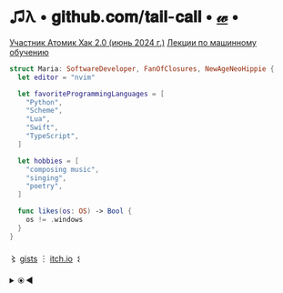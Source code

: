 # ♫λ • 𝐠𝐢𝐭𝐡𝐮𝐛.𝐜𝐨𝐦/𝐭𝐚𝐢𝐥-𝐜𝐚𝐥𝐥 • [𝓌](https://github.com/tail-call/knowledge/wiki) •

[Участник Атомик Хак 2.0 (июнь 2024 г.)](https://github.com/tail-call/tail-call/blob/262a43e6a2dd363d33876559d65d8d4344e8b437/Certificate_2024-06-26_18_11_54.904Z.pdf)
[Лекции по машинному обучению](https://sok.susu.ru/courses/MachineLearnig/lectures/)

```swift
struct Maria: SoftwareDeveloper, FanOfClosures, NewAgeNeoHippie {
  let editor = "nvim"

  let favoriteProgrammingLanguages = [
    "Python",
    "Scheme",
    "Lua",
    "Swift",
    "TypeScript",
  ]

  let hobbies = [
    "composing music",
    "singing",
    "poetry",
  ]

  func likes(os: OS) -> Bool {
    os != .windows
  }
}
```

〻 [gists](https://gist.github.com/tail-call) ︙ [itch.io](https://engraze.itch.io)&ensp;𒑱

<details>
<summary>⦿&thinsp;◀</summary>

## Useful links

- [Free for Developers](https://free-for.dev/), free services for developers, from CI/CD to IDEs.
- [Litmaps](https://www.litmaps.com), search for scientific papers.
- [Eureka Alert](https://www.eurekalert.org), science news.
- [Stack Roboflow](https://stackroboflow.com/), a Q&A website of the future.
- [Timecube](https://timecube.2enp.com), a very good explanation of how time works. <!-- this is not what I truly think -->
- [WebVM](https://webvm.io) — run Linux on the web page. Customizable via Dockerfiles.
- [The iconic CrackLib README](https://github.com/apple-oss-distributions/CrackLib/tree/CrackLib-37765/cracklib27)
- [Mark Watson's own free books repo](https://github.com/mark-watson/free-older-books-and-software), take a look if you're interested in AI and Common Lisp.
- [Janet for Mortals (a real book)](https://janet.guide).
- [WTF Auto Layout?](https://www.wtfautolayout.com) - a unanswered question many a philosopher did pursue.
- [ACM Digital Library](https://dl.acm.org/) — computer science papers.
- [LLDB cheatsheet](https://gist.github.com/ryanchang/a2f738f0c3cc6fbd71fa)
- [TheOuterLinux](https://theouterlinux.gitlab.io)

## Apps I like (macOS only)

- [Keka](https://www.keka.io/en/), a file archiver.
- [Mountain Duck](https://mountainduck.io), mount cloud storage as a disk.
- [Image2icon](https://img2icnsapp.com), generate icons for iOS and macOS apps.
- [NetIQuette](https://objective-see.org/products/netiquette.html), a network monitor.
- [ZipMounter](https://apps.apple.com/us/app/zipmounter/id1315374401?mt=12), mount your archives as volumes.

## Cool blogs

- [Schemescape](https://log.schemescape.com), static site generators, programming languages, deno, game development.
- [fuzzy notepad](https://eev.ee/?message=Notice+me+sempai), I adore her.
- [Blogscroll](https://blogscroll.com), a collection of blog links, fun to browse.
- [Melos Han-Tani](https://melodicambient.substack.com), gamedev stuff mostly.
- [flak](https://flak.tedunangst.com)
- [hereket](https://hereket.com/)
- [dotat](https://dotat.at/) <!-- 2024-08-01 -->
</details>
